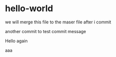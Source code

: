 # hello-world
we will merge this file to the maser file after i commit

another commit to test commit message

Hello again


aaa

